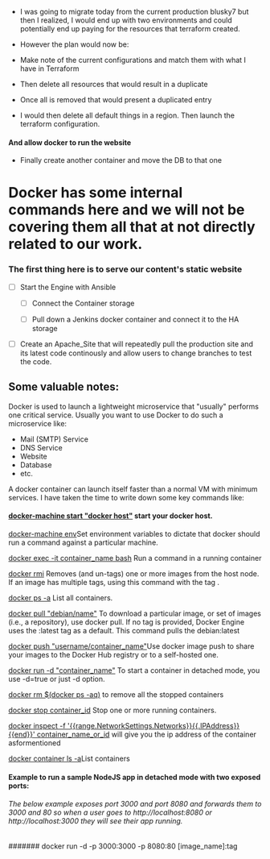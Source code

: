 * I was going to migrate today from the current production blusky7 but then I realized, I would end up with two environments and could potentially end up paying for the resources that terraform created.

* However the plan would now be:
* Make note of the current configurations and match them with what I have in Terraform
* Then delete all resources that would result in a duplicate 
* Once all is removed that would present a duplicated entry
* I would then delete all default things in a region.  Then launch the terraform configuration.

#### And allow docker to run the website 
- Finally create another container and move the DB to that one



# Docker has some internal commands here and we will not be covering them all that at not directly related to our work.



### The first thing here is to serve our content's static website


- [ ] Start the Engine with Ansible
    - [ ] Connect the Container storage
    - [ ] Pull down a Jenkins docker container and connect it to the HA storage


- [ ] Create an Apache_Site that will repeatedly pull the production site and its latest code continously and allow users to change branches to test the code. 



## Some valuable notes:

Docker is used to launch a lightweight microservice that "usually" performs one critical service.  Usually you want to use Docker to do such a microservice like:

- Mail (SMTP) Service
- DNS Service
- Website
- Database
- etc.

A docker container can launch itself faster than a normal VM with minimum services.  I have taken the time to write down some key commands like:

#### [docker-machine start "docker host"](https://docs.docker.com/machine/get-started/) start your docker host.

[docker-machine env](https://docs.docker.com/machine/reference/env/)Set environment variables to dictate that docker should run a command against a particular machine.

[docker exec -it container_name bash](https://docs.docker.com/engine/reference/commandline/exec/) Run a command in a running container


[docker rmi](https://docs.docker.com/engine/reference/commandline/rmi/) Removes (and un-tags) one or more images from the host node. If an image has multiple tags, using this command with the tag .

[docker ps -a](https://docs.docker.com/engine/reference/commandline/ps/) List all containers.

[docker pull "debian/name"](https://docs.docker.com/engine/reference/commandline/pull/)  To download a particular image, or set of images (i.e., a repository), use docker pull. If no tag is provided, Docker Engine uses the :latest tag as a default. This command pulls the debian:latest

[docker push "username/container_name"](https://docs.docker.com/engine/reference/commandline/push/)Use docker image push to share your images to the Docker Hub registry or to a self-hosted one.

[docker run -d "container_name"](https://docs.docker.com/engine/reference/run/) To start a container in detached mode, you use -d=true or just -d option.

[docker rm $(docker ps -aq)](https://stackoverflow.com/questions/51894136/ubuntu-docker-rm-docker-ps-a-q-got-permission-denied) to remove all the stopped containers

[docker stop container_id](https://docs.docker.com/engine/reference/commandline/stop/) Stop one or more running containers.

[docker inspect -f '{{range.NetworkSettings.Networks}}{{.IPAddress}}{{end}}' container_name_or_id](https://stackoverflow.com/questions/17157721/how-to-get-a-docker-containers-ip-address-from-the-host) will give you the ip address of the container asformentioned

[docker container ls -a](https://docs.docker.com/engine/reference/commandline/container_ls/)List containers

#### Example to run a sample NodeJS app in detached mode with two exposed ports:

###### The below example exposes port 3000 and port 8080 and forwards them to 3000 and 80 so when a user goes to http://localhost:8080 or  http://localhost:3000 they will see their app running.

####### docker run -d -p 3000:3000 -p 8080:80 [image_name]:tag

